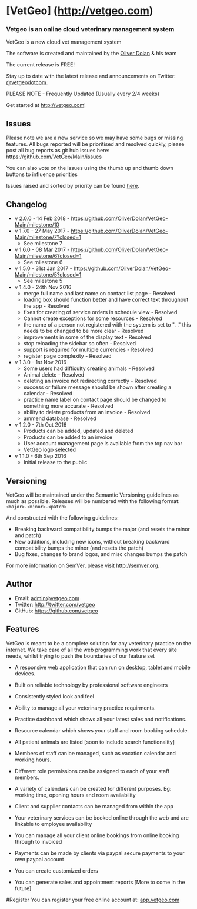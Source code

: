 # [VetGeo] (http://vetgeo.com)

### Vetgeo is an online cloud veterinary management system

VetGeo is a new cloud vet management system 

The software is created and maintained by the [Oliver Dolan](https://github.com/OliverDolan) & his team

The current release is FREE!

Stay up to date with the latest release and announcements on Twitter:
[@vetgeodotcom](http://twitter.com/vetgeodotcom).

PLEASE NOTE - Frequently Updated (Usually every 2/4 weeks)

Get started at http://vetgeo.com!

## Issues
Please note we are a new service so we may have some bugs or missing features. All bugs reported will be prioritised and resolved quickly, please post all bug reports as git hub issues here:
https://github.com/VetGeo/Main/issues

You can also vote on the issues using the thumb up and thumb down buttons to influence priorities

Issues raised and sorted by priority can be found [here](https://github.com/VetGeo/Main/issues?q=is%3Aissue+is%3Aopen+sort%3Areactions-%2B1-desc).

## Changelog
- v 2.0.0 - 14 Feb 2018 - https://github.com/OliverDolan/VetGeo-Main/milestone/10
- v 1.7.0 - 27 May 2017 - https://github.com/OliverDolan/VetGeo-Main/milestone/7?closed=1
    - See milestone 7
- v 1.6.0 - 08 Mar 2017 - https://github.com/OliverDolan/VetGeo-Main/milestone/6?closed=1
    - See milestone 6
- v 1.5.0 - 31st Jan 2017 - https://github.com/OliverDolan/VetGeo-Main/milestone/5?closed=1
    - See milestone 5
- v 1.4.0 - 24th Nov 2016
    - merge full name and last name on contact list page - Resolved
    - loading box should function better and have correct text throughout the app - Resolved
    - fixes for creating of service orders in schedule view - Resolved
    - Cannot create exceptions for some resources - Resolved
    - the name of a person not registered with the system is set to ". ." this needs to be changed to be more clear - Resolved
    - improvements in some of the display text - Resolved
    - stop reloading the sidebar so often - Resolved
    - support is required for multiple currencies - Resolved
    - register page complexity - Resolved
- v 1.3.0 - 1st Nov 2016
    - Some users had difficulty creating animals - Resolved
    - Animal delete - Resolved
    - deleting an invoice not redirecting correctly - Resolved
    - success or failure message should be shown after creating a calendar - Resolved
    - practice name label on contact page should be changed to something more accurate - Resolved
    - ability to delete products from an invoice - Resolved
    - ammend database - Resolved
- v 1.2.0 - 7th Oct 2016
    - Products can be added, updated and deleted
    - Products can be added to an invoice
    - User account management page is available from the top nav bar
    - VetGeo logo selected
- v 1.1.0 - 6th Sep 2016
    - Initial release to the public

## Versioning

VetGeo will be maintained under the Semantic Versioning guidelines as much as possible. Releases will be numbered
with the following format:
`<major>.<minor>.<patch>`

And constructed with the following guidelines:

* Breaking backward compatibility bumps the major (and resets the minor and patch)
* New additions, including new icons, without breaking backward compatibility bumps the minor (and resets the patch)
* Bug fixes, changes to brand logos, and misc changes bumps the patch

For more information on SemVer, please visit http://semver.org.

## Author
- Email: admin@vetgeo.com
- Twitter: http://twitter.com/vetgeo
- GitHub: https://github.com/vetgeo

Features
--------

VetGeo is meant to be a complete solution for any veterinary practice on the internet. We take care
of all the web programming work that every site needs, whilst trying to push the boundaries of our feature set

* A responsive web application that can run on desktop, tablet and mobile devices.

* Built on reliable technology by professional software engineers

* Consistently styled look and feel

* Ability to manage all your veterinary practice requirments.

* Practice dashboard which shows all your latest sales and notifications.

* Resource calendar which shows your staff and room booking schedule.

* All patient animals are listed [soon to include search functionality]

* Members of staff can be managed, such as vacation calendar and working hours.

* Different role permissions can be assigned to each of your staff members.

* A variety of calendars can be created for different purposes. Eg: working time, opening hours and room availability

* Client and supplier contacts can be managed from within the app

* Your veterinary services can be booked online through the web and are linkable to employee availability

* You can manage all your client online bookings from online booking through to invoiced

* Payments can be made by clients via paypal secure payments to your own paypal account 

* You can create customized orders

* You can generate sales and appointment reports [More to come in the future] 

#Register
You can register your free online account at:
[app.vetgeo.com](http://app.vetgeo.com/Web/CoreWeb/Register.aspx)
